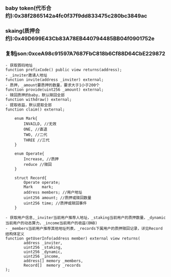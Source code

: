 ### baby token(代币合约):0x38f2865142a4fc0f37f9dd833475c280bc3849ac
### skaing(质押合约):0x49D699E43Cb83A78EB440794485BB04f0901752e
### 复制json:0xceA98c91597A7687FbC818b6Cf88D64CbE229872

```solidity
- 获取首码地址
function prefixCode() public view returns(address);
- _inviter邀请人地址
function invite(address _inviter) external;
- 质押，_amount要质押的数量，要求大于1小于200个
function provide(uint256 _amount) external;
- 赎回质押的baby，默认赎回全部
function withdraw() external;
- 提取收益，默认提取全部
function claim() external;

    enum Mark{
        INVAILD, //无效
        ONE, //直退
        TWO, //二代
        THREE //三代
    }

    enum Operate{
        Increase, //质押
        reduce //赎回
    }

    struct Record{
        Operate operate;
        Mark    mark;
        address members; //用户地址
        uint256 amount; //质押或赎回数量
        uint256 time; //质押或赎回事件
    }

- 获取用户信息,_inviter当前用户推荐人地址，_staking当前用户的质押数量，_dynamic当前用户的动态算力，_income当前用户的收益(BNB)
- _members当前用户推荐其他地址列表，_records下属用户的质押赎回记录，详见Record结构体定义
function getUserInfo(address member) external view returns(
        address _inviter,
        uint256 _staking,
        uint256 _dynamic,
        uint256 _income,
        address[] memory _members,
        Record[]  memory _records
);
```